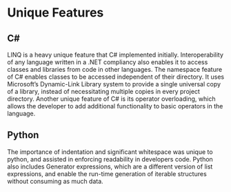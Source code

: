 
# Unique Features
## C#
LINQ is a heavy unique feature that C# implemented initially. Interoperability of any language written in a .NET compliancy also enables it to access classes and libraries from code in other languages. The namespace feature of C# enables classes to be accessed independent of their directory. It uses Microsoft’s Dynamic-Link Library system to provide a single universal copy of a library, instead of necessitating multiple copies in every project directory. Another unique feature of C# is its operator overloading, which allows the developer to add additional functionality to basic operators in the language.

## Python
The importance of indentation and significant whitespace was unique to python, and assisted in enforcing readability in developers code. Python also includes Generator expressions, which are a different version of list expressions, and enable the run-time generation of iterable structures without consuming as much data.
